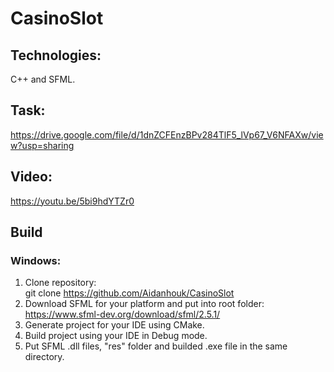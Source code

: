 # CasinoSlot

## Technologies:
C++ and SFML.
 
## Task:
https://drive.google.com/file/d/1dnZCFEnzBPv284TlF5_lVp67_V6NFAXw/view?usp=sharing
 
## Video:
https://youtu.be/5bi9hdYTZr0

## Build
### Windows:
1. Clone repository:</br>
git clone https://github.com/Aidanhouk/CasinoSlot
2. Download SFML for your platform and put into root folder:</br>
https://www.sfml-dev.org/download/sfml/2.5.1/
3. Generate project for your IDE using CMake.
4. Build project using your IDE in Debug mode.
5. Put SFML .dll files, "res" folder and builded .exe file in the same directory.
